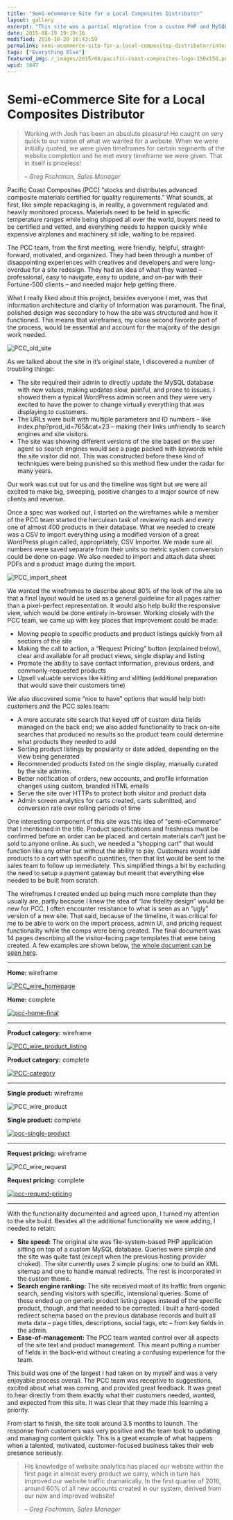 ```yaml
---
title: "Semi-eCommerce Site for a Local Composites Distributor"
layout: gallery
excerpt: "This site was a partial migration from a custom PHP and MySQL application that was in dire need of an update. Collaborating with a talented designer, I built a site housing almost 400 products and dominates search ranking for high-value, niche terms. "
date: 2015-08-19 19:19:16
modified: 2016-10-20 16:43:59
permalink: semi-ecommerce-site-for-a-local-composites-distributor/index.html
tags: ["Everything Else"]
featured_img: /_images/2015/08/pacific-coast-composites-logo-150x150.png
wpid: 3847
---
```


# Semi-eCommerce Site for a Local Composites Distributor

> Working with Josh has been an absolute pleasure! He caught on very quick to our vision of what we wanted for a website. When we were initially quoted, we were given timeframes for certain segments of the website completion and he met every timeframe we were given. That in itself is priceless!
>
> *– Greg Fochtman, Sales Manager*

Pacific Coast Composites (PCC) “stocks and distributes advanced composite materials certified for quality requirements.” What sounds, at first, like simple repackaging is, in reality, a government regulated and heavily monitored process. Materials need to be held in specific temperature ranges while being shipped all over the world, buyers need to be certified and vetted, and everything needs to happen quickly while expensive airplanes and machinery sit idle, waiting to be repaired.

The PCC team, from the first meeting, were friendly, helpful, straight-forward, motivated, and organized. They had been through a number of disappointing experiences with creatives and developers and were long-overdue for a site redesign. They had an idea of what they wanted – professional, easy to navigate, easy to update, and on-par with their Fortune-500 clients – and needed major help getting there.

What I really liked about this project, besides everyone I met, was that information architecture and clarity of information was paramount. The final, polished design was secondary to how the site was structured and how it functioned. This means that wireframes, my close second favorite part of the process, would be essential and account for the majority of the design work needed.

![PCC_old_site](/_images/2016/03/PCC_old_site.png)

As we talked about the site in it’s original state, I discovered a number of troubling things:

- The site required their admin to directly update the MySQL database with new values, making updates slow, painful, and prone to issues. I showed them a typical WordPress admin screen and they were very excited to have the power to change virtually everything that was displaying to customers.
- The URLs were built with multiple parameters and ID numbers – like index.php?prod\_id=765&amp;cat=23 – making their links unfriendly to search engines and site visitors.
- The site was showing different versions of the site based on the user agent so search engines would see a page packed with keywords while the site visitor did not. This was constructed before these kind of techniques were being punished so this method flew under the radar for many years.

Our work was cut out for us and the timeline was tight but we were all excited to make big, sweeping, positive changes to a major source of new clients and revenue.

Once a spec was worked out, I started on the wireframes while a member of the PCC team started the herculean task of reviewing each and every one of almost 400 products in their database. What we needed to create was a CSV to import everything using a modified version of a great WordPress plugin called, appropriately, CSV Importer. We made sure all numbers were saved separate from their units so metric system conversion could be done on-page. We also needed to import and attach data sheet PDFs and a product image during the import.

![PCC_import_sheet](/_images/2016/03/PCC_import_sheet-1024x665.png)

We wanted the wireframes to describe about 80% of the look of the site so that a final layout would be used as a general guideline for all pages rather than a pixel-perfect representation. It would also help build the responsive view, which would be done entirely in-browser. Working closely with the PCC team, we came up with key places that improvement could be made:

- Moving people to specific products and product listings quickly from all sections of the site
- Making the call to action, a “Request Pricing” button (explained below), clear and available for all product views, single display and listing
- Promote the ability to save contact information, previous orders, and commonly-requested products
- Upsell valuable services like kitting and slitting (additional preparation that would save their customers time)

We also discovered some “nice to have” options that would help both customers and the PCC sales team:

- A more accurate site search that keyed off of custom data fields managed on the back end; we also added functionality to track on-site searches that produced no results so the product team could determine what products they needed to add
- Sorting product listings by popularity or date added, depending on the view being generated
- Recommended products listed on the single display, manually curated by the site admins.
- Better notification of orders, new accounts, and profile information changes using custom, branded HTML emails
- Serve the site over HTTPs to protect both visitor and product data
- Admin screen analytics for carts created, carts submitted, and conversion rate over rolling periods of time

One interesting component of this site was this idea of “semi-eCommerce” that I mentioned in the title. Product specifications and freshness must be confirmed before an order can be placed. and certain materials can’t just be sold to anyone online. As such, we needed a “shopping cart” that would function like any other but without the ability to pay. Customers would add products to a cart with specific quantities, then that list would be sent to the sales team to follow up immediately. This simplified things a bit by excluding the need to setup a payment gateway but meant that everything else needed to be built from scratch.

The wireframes I created ended up being much more complete than they usually are, partly because I knew the idea of “low fidelity design” would be new for PCC. I often encounter resistance to what is seen as an “ugly” version of a new site. That said, because of the timeline, it was critical for me to be able to work on the import process, admin UI, and pricing request functionality while the comps were being created. The final document was 14 pages describing all the visitor-facing page templates that were being created. A few examples are shown below, [the whole document can be seen here](/_files/PCC-AllWires-FINAL-05272015.pdf).

- - - - - -

**Home:** wireframe

[![PCC_wire_homepage](/_images/2016/03/PCC_wire_homepage-230x300.png)](/_images/2016/03/PCC_wire_homepage.png)

**Home:** complete

[![pcc-home-final](/_images/2015/08/pcc-home-final-326x1024.png)](/_images/2015/08/pcc-home-final.png)

- - - - - -

**Product category:** wireframe

[![PCC_wire_product_listing](/_images/2016/03/PCC_wire_product_listing-267x300.png)](/_images/2016/03/PCC_wire_product_listing.png)

**Product category:** complete

[![PCC-category](/_images/2015/08/PCC-category-547x1024.png)](/_images/2015/08/PCC-category.png)

- - - - - -

**Single product:** wireframe

![PCC_wire_product](/_images/2016/03/PCC_wire_product.png)

**Single product:** complete

[![pcc-single-product](/_images/2015/08/pcc-single-product-1024x984.png)](/_images/2015/08/pcc-single-product.png)

- - - - - -

**Request pricing:** wireframe

![PCC_wire_request](/_images/2016/03/PCC_wire_request.png)

**Request pricing:** complete

[![pcc-request-pricing](/_images/2015/08/pcc-request-pricing-709x1024.png)](/_images/2015/08/pcc-request-pricing.png)

- - - - - -

With the functionality documented and agreed upon, I turned my attention to the site build. Besides all the additional functionality we were adding, I needed to retain:

- **Site speed:** The original site was file-system-based PHP application sitting on top of a custom MySQL database. Queries were simple and the site was quite fast (except when the previous hosting provider choked). The site currently uses 2 simple plugins: one to build an XML sitemap and one to handle manual redirects. The rest is incorporated in the custom theme.
- **Search engine ranking:** The site received most of its traffic from organic search, sending visitors with specific, intensional queries. Some of these ended up on generic product listing pages instead of the specific product, though, and that needed to be corrected. I built a hard-coded redirect schema based on the previous database records and built all meta data – page titles, descriptions, social tags, etc – from key fields in the admin.
- **Ease-of-management:** The PCC team wanted control over all aspects of the site text and product management. This meant putting a number of fields in the back-end without creating a confusing experience for the team.

This build was one of the largest I had taken on by myself and was a very enjoyable process overall. The PCC team was receptive to suggestions, excited about what was coming, and provided great feedback. It was great to hear directly from them exactly what their customers needed, wanted, and expected from this site. It was clear that they made this learning a priority.

From start to finish, the site took around 3.5 months to launch. The response from customers was very positive and the team took to updating and managing content quickly. This is a great example of what happens when a talented, motivated, customer-focused business takes their web presence seriously.

> His knowledge of website analytics has placed our website within the first page in almost every product we carry, which in turn has improved our website traffic dramatically. In the first quarter of 2016, around 60% of all new accounts created in our system, derived from our new and improved website!
>
> *– Greg Fochtman, Sales Manager*

